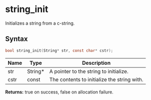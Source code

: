 # string_init

Initializes a string from a c-string.

## Syntax

```c
bool string_init(String* str, const char* cstr);
```

| Name | Type | Description |
| --- | --- | --- |
| str | String* | A pointer to the string to initialize. |
| cstr | const | The contents to initialize the string with. |

**Returns:** true on success, false on allocation failure.


